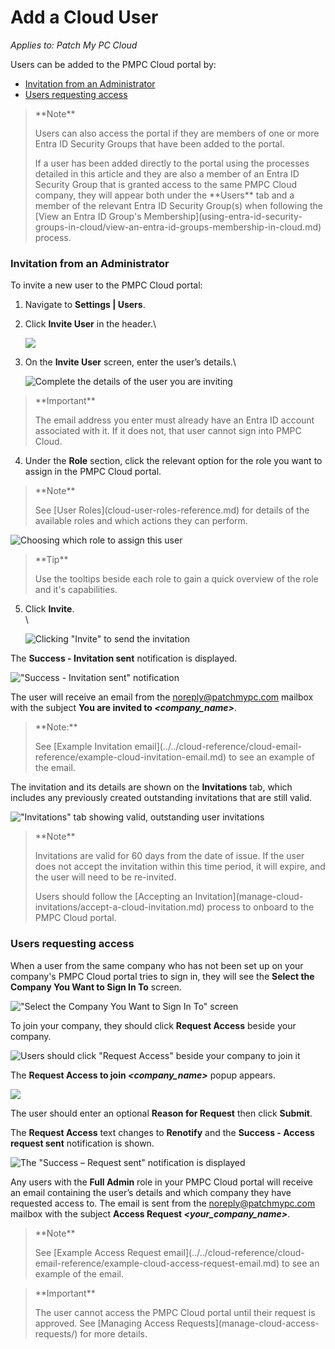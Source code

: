 # Add a Cloud User

_Applies to: Patch My PC Cloud_

Users can be added to the PMPC Cloud portal by:

* [Invitation from an Administrator](add-a-cloud-user.md#invitation-from-an-administrator)
* [Users requesting access](add-a-cloud-user.md#users-requesting-access)

> \*\*Note\*\*
>
> Users can also access the portal if they are members of one or more Entra ID Security Groups that have been added to the portal.
>
> If a user has been added directly to the portal using the processes detailed in this article and they are also a member of an Entra ID Security Group that is granted access to the same PMPC Cloud company, they will appear both under the \*\*Users\*\* tab and a member of the relevant Entra ID Security Group(s) when following the \[View an Entra ID Group's Membership]\(using-entra-id-security-groups-in-cloud/view-an-entra-id-groups-membership-in-cloud.md) process.

### Invitation from an Administrator

To invite a new user to the PMPC Cloud portal:

1. Navigate to **Settings | Users**.
2.  Click **Invite User** in the header.\\

    ![](../../../_images/image-\(722\).png)
3.  On the **Invite User** screen, enter the user’s details.\\

    ![Complete the details of the user you are inviting](../../../_images/image-\(2119\).png)

> \*\*Important\*\*
>
> The email address you enter must already have an Entra ID account associated with it. If it does not, that user cannot sign into PMPC Cloud.

4. Under the **Role** section, click the relevant option for the role you want to assign in the PMPC Cloud portal.

> \*\*Note\*\*
>
> See \[User Roles]\(cloud-user-roles-reference.md) for details of the available roles and which actions they can perform.

![Choosing which role to assign this user](../../../_images/image-\(2120\).png)

> \*\*Tip\*\*
>
> Use the tooltips beside each role to gain a quick overview of the role and it's capabilities.

5.  Click **Invite**.\
    \\

    ![Clicking "Invite" to send the invitation](../../../_images/image-\(2122\).png)

The **Success - Invitation sent** notification is displayed.

!["Success - Invitation sent" notification](../../../_images/image-\(725\).png)

The user will receive an email from the [noreply@patchmypc.com](mailto:noreply@patchmypc.com) mailbox with the subject **You are invited to&#x20;**_**\<company\_name>**_.

> \*\*Note:\*\*
>
> See \[Example Invitation email]\(../../cloud-reference/cloud-email-reference/example-cloud-invitation-email.md) to see an example of the email.

The invitation and its details are shown on the **Invitations** tab, which includes any previously created outstanding invitations that are still valid.

!["Invitations" tab showing valid, outstanding user invitations](../../../_images/image-\(728\).png)

> \*\*Note\*\*
>
> Invitations are valid for 60 days from the date of issue. If the user does not accept the invitation within this time period, it will expire, and the user will need to be re-invited.
>
> Users should follow the \[Accepting an Invitation]\(manage-cloud-invitations/accept-a-cloud-invitation.md) process to onboard to the PMPC Cloud portal.

### Users requesting access

When a user from the same company who has not been set up on your company's PMPC Cloud portal tries to sign in, they will see the **Select the Company You Want to Sign In To** screen.

!["Select the Company You Want to Sign In To" screen](../../../_images/image-\(1378\).png)

To join your company, they should click **Request Access** beside your company.

![Users should click "Request Access" beside your company to join it](../../../_images/image-\(1379\).png)

The **Request Access to join&#x20;**_**\<company\_name>**_ popup appears.

![](../../../_images/image-\(616\).png)

The user should enter an optional **Reason for Request** then click **Submit**.

The **Request Access** text changes to **Renotify** and the **Success - Access request sent** notification is shown.

![The "Success – Request sent" notification is displayed](../../../_images/image-\(617\).png)

Any users with the **Full Admin** role in your PMPC Cloud portal will receive an email containing the user’s details and which company they have requested access to. The email is sent from the [noreply@patchmypc.com](mailto:noreply@patchmypc.com) mailbox with the subject **Access Request&#x20;**_**\<your\_company\_name>**_.

> \*\*Note\*\*
>
> See \[Example Access Request email]\(../../cloud-reference/cloud-email-reference/example-cloud-access-request-email.md) to see an example of the email.

> \*\*Important\*\*
>
> The user cannot access the PMPC Cloud portal until their request is approved. See \[Managing Access Requests]\(manage-cloud-access-requests/) for more details.
